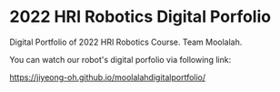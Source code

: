 # 2022 HRI Robotics Digital Porfolio
Digital Portfolio of 2022 HRI Robotics Course. Team Moolalah.

You can watch our robot's digital porfolio via following link:

https://jiyeong-oh.github.io/moolalahdigitalportfolio/
